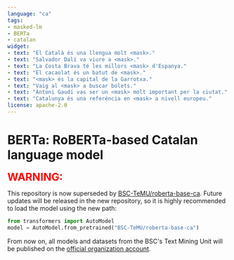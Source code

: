 ```yaml
---
language: "ca"
tags:
- masked-lm
- BERTa
- catalan
widget:
- text: "El Català és una llengua molt <mask>."
- text: "Salvador Dalí va viure a <mask>."
- text: "La Costa Brava té les millors <mask> d'Espanya."
- text: "El cacaolat és un batut de <mask>."
- text: "<mask> és la capital de la Garrotxa."
- text: "Vaig al <mask> a buscar bolets."
- text: "Antoni Gaudí vas ser un <mask> molt important per la ciutat."
- text: "Catalunya és una referència en <mask> a nivell europeu."
license: apache-2.0
---
```

# BERTa: RoBERTa-based Catalan language model

<font size="+2">
<strong>
<span style="color:red">
WARNING:
</span>
</strong>
</font>

This repository is now superseded by [BSC-TeMU/roberta-base-ca](https://huggingface.co/BSC-TeMU/roberta-base-ca). Future updates will be released in the new repository, so it is highly recommended to load the model using the new path:

```python
from transformers import AutoModel
model = AutoModel.from_pretrained("BSC-TeMU/roberta-base-ca")
```

From now on, all models and datasets from the BSC's Text Mining Unit will be published on the [official organization account](https://huggingface.co/BSC-TeMU).
